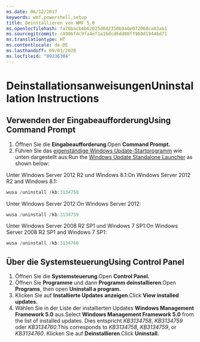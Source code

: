 ```yaml
---
ms.date: 06/12/2017
keywords: wmf,powershell,setup
title: Deinstallieren von WMF 5.0
ms.openlocfilehash: fa76bacb4b62025d0d2350b9a0e072068ca83ab1
ms.sourcegitcommit: c4906f4c9fa4ef1a16dcd6dd00ff960d19446d71
ms.translationtype: HT
ms.contentlocale: de-DE
ms.lasthandoff: 09/01/2020
ms.locfileid: "89236304"
---
```

# <a name="uninstallation-instructions"></a><span data-ttu-id="6d81c-103">Deinstallationsanweisungen</span><span class="sxs-lookup"><span data-stu-id="6d81c-103">Uninstallation Instructions</span></span>

## <a name="using-command-prompt"></a><span data-ttu-id="6d81c-104">Verwenden der Eingabeaufforderung</span><span class="sxs-lookup"><span data-stu-id="6d81c-104">Using Command Prompt</span></span>

1. <span data-ttu-id="6d81c-105">Öffnen Sie die **Eingabeaufforderung**.</span><span class="sxs-lookup"><span data-stu-id="6d81c-105">Open **Command Prompt.**</span></span>
2. <span data-ttu-id="6d81c-106">Führen Sie das [eigenständige Windows Update-Startprogramm](https://support.microsoft.com/kb/934307) wie unten dargestellt aus:</span><span class="sxs-lookup"><span data-stu-id="6d81c-106">Run the [Windows Update Standalone Launcher](https://support.microsoft.com/kb/934307) as shown below:</span></span>

<span data-ttu-id="6d81c-107">Unter Windows Server 2012 R2 und Windows 8.1:</span><span class="sxs-lookup"><span data-stu-id="6d81c-107">On Windows Server 2012 R2 and Windows 8.1:</span></span>

```powershell
wusa /uninstall /kb:3134758
```

<span data-ttu-id="6d81c-108">Unter Windows Server 2012:</span><span class="sxs-lookup"><span data-stu-id="6d81c-108">On Windows Server 2012:</span></span>

```powershell
wusa /uninstall /kb:3134759
```

<span data-ttu-id="6d81c-109">Unter Windows Server 2008 R2 SP1 und Windows 7 SP1:</span><span class="sxs-lookup"><span data-stu-id="6d81c-109">On Windows Server 2008 R2 SP1 and Windows 7 SP1:</span></span>

```powershell
wusa /uninstall /kb:3134760
```

## <a name="using-control-panel"></a><span data-ttu-id="6d81c-110">Über die Systemsteuerung</span><span class="sxs-lookup"><span data-stu-id="6d81c-110">Using Control Panel</span></span>

1. <span data-ttu-id="6d81c-111">Öffnen Sie die **Systemsteuerung**.</span><span class="sxs-lookup"><span data-stu-id="6d81c-111">Open **Control Panel.**</span></span>
2. <span data-ttu-id="6d81c-112">Öffnen Sie **Programme** und dann **Programm deinstallieren**.</span><span class="sxs-lookup"><span data-stu-id="6d81c-112">Open **Programs**, then open **Uninstall a program.**</span></span>
3. <span data-ttu-id="6d81c-113">Klicken Sie auf **Installierte Updates anzeigen**.</span><span class="sxs-lookup"><span data-stu-id="6d81c-113">Click **View installed updates.**</span></span>
4. <span data-ttu-id="6d81c-114">Wählen Sie in der Liste der installierten Updates **Windows Management Framework 5.0** aus.</span><span class="sxs-lookup"><span data-stu-id="6d81c-114">Select **Windows Management Framework 5.0** from the list of installed updates.</span></span> <span data-ttu-id="6d81c-115">Dies entspricht *KB3134758*, *KB3134759* oder *KB3134760*.</span><span class="sxs-lookup"><span data-stu-id="6d81c-115">This corresponds to *KB3134758*, *KB3134759*, or *KB3134760*.</span></span> <span data-ttu-id="6d81c-116">Klicken Sie auf **Deinstallieren**.</span><span class="sxs-lookup"><span data-stu-id="6d81c-116">Click **Uninstall.**</span></span>
